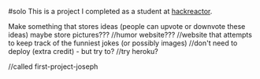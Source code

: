 #solo
This is a project I completed as a student at [hackreactor](http://hackreactor.com). 

Make something that stores ideas (people can upvote or downvote these ideas)
maybe store pictures???
//humor website???
	//website that attempts to keep track of the funniest jokes (or possibly images)
//don't need to deploy (extra credit) - but try to?
	//try heroku?

//called first-project-joseph
